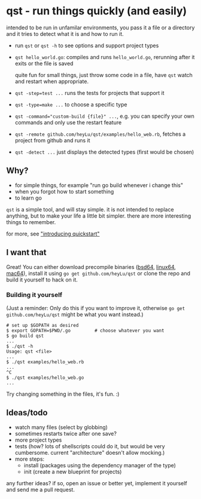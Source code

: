 # qst - run things quickly (and easily)

intended to be run in unfamilar environments, you pass it a file or a
directory and it tries to detect what it is and how to run it.

- run `qst` or `qst -h` to see options and support project types
- `qst hello_world.go`: compiles and runs `hello_world.go`, rerunning
	after it exits or the file is saved

	quite fun for small things, just throw some code in a file, have `qst`
	watch and restart when appropriate.
- `qst -step=test ...` runs the tests for projects that support it
- `qst -type=make ...` to choose a specific type
- `qst -command="custom-build {file}" ...`, e.g. you can specify your own
	commands and only use the restart feature
- `qst -remote github.com/heyLu/qst/examples/hello_web.rb`, fetches a project
	from github and runs it
- `qst -detect ...` just displays the detected types (first would be chosen)

## Why?

- for simple things, for example "run go build whenever i change this"
- when you forgot how to start something
- to learn go

`qst` is a simple tool, and will stay simple. it is not intended to replace
anything, but to make your life a little bit simpler. there are more interesting
things to remember.

for more, see ["introducing quickstart"](https://github.com/heyLu/w/blob/master/introducing-quickstart.md)

## I want that

Great! You can either download precompile binaries ([bsd64](#), [linux64](#), [mac64](#)),
install it using `go get github.com/heyLu/qst` or clone the repo and build
it yourself to hack on it.

### Building it yourself

(Just a reminder: Only do this if you want to improve it, otherwise
`go get github.com/heyLu/qst` might be what you want instead.)

	# set up $GOPATH as desired
	$ export GOPATH=$PWD/.go         # choose whatever you want
	$ go build qst
	...
	$ ./qst -h
	Usage: qst <file>
	...
	$ ./qst examples/hello_web.rb
	...
	^C
	$ ./qst examples/hello_web.go
	...

Try changing something in the files, it's fun. :)

## Ideas/todo

- watch many files (select by globbing)
- sometimes restarts twice after one save?
- more project types
- tests (how? lots of shellscripts could do it, but would be very
	cumbersome. current "architecture" doesn't allow mocking.)
- more steps:
	* install (packages using the dependency manager of the type)
	* init (create a new blueprint for projects)

any further ideas? if so, open an issue or better yet, implement it yourself
and send me a pull request.